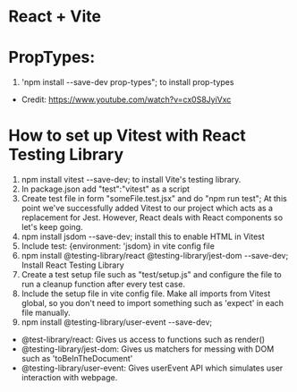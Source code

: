 # React + Vite


#   PropTypes:
1. 'npm install --save-dev prop-types"; to install prop-types
-   Credit: https://www.youtube.com/watch?v=cx0S8JyiVxc

# How to set up Vitest with React Testing Library
1. npm install vitest --save-dev; to install Vite's testing library.
2. In package.json add "test":"vitest" as a script
3. Create test file in form "someFile.test.jsx" and do "npm run test"; At this 
    point we've successfully added Vitest to our project which acts as a replacement for 
    Jest. However, React deals with React components so let's keep going.
4. npm install jsdom --save-dev; install this to enable HTML in Vitest
5. Include test: {environment: 'jsdom} in vite config file 
6. npm install @testing-library/react @testing-library/jest-dom --save-dev; Install React Testing Library
7. Create a test setup file such as "test/setup.js" and configure the file to run a cleanup function
    after every test case.
8. Include the setup file in vite config file. Make all imports from Vitest global, so you don't need to import something such as 'expect' in each file manually.
9. npm install @testing-library/user-event --save-dev;


- @test-library/react: Gives us access to functions such as render()
- @testing-library/jest-dom: Gives us matchers for messing with DOM such as 'toBeInTheDocument'
- @testing-library/user-event: Gives userEvent API which simulates user interaction with webpage.